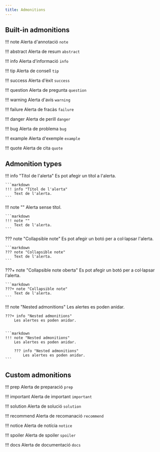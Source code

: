 ```yaml
---
title: Admonitions
---
```

## Built-in admonitions
!!! note
    Alerta d'annotació `note`

!!! abstract
    Alerta de resum `abstract`

!!! info
    Alerta d'informació `info`

!!! tip
    Alerta de consell `tip`

!!! success
    Alerta d'èxit `success`

!!! question
    Alerta de pregunta `question`

!!! warning
    Alerta d'avís `warning`

!!! failure
    Alerta de fracàs `failure`

!!! danger
    Alerta de perill `danger`

!!! bug
    Alerta de problema `bug`

!!! example
    Alerta d'exemple `example`

!!! quote
    Alerta de cita `quote`

## Admonition types
!!! info "Títol de l'alerta"
    Es pot afegir un títol a l'alerta.

    ```markdown
    !!! info "Títol de l'alerta"
        Text de l'alerta.
    ```

!!! note ""
    Alerta sense títol.

    ```markdown
    !!! note ""
        Text de l'alerta.
    ```

??? note "Collapsible note"
    Es pot afegir un botó per a col·lapsar l'alerta.

    ```markdown
    ??? note "Collapsible note"
        Text de l'alerta.
    ```

???+ note "Collapsible note oberta"
    Es pot afegir un botó per a col·lapsar l'alerta.

    ```markdown
    ???+ note "Collapsible note"
        Text de l'alerta.
    ```

!!! note "Nested admonitions"
    Les alertes es poden anidar.

    ???+ info "Nested admonitions"
        Les alertes es poden anidar.


    ```markdown
    !!! note "Nested admonitions"
        Les alertes es poden anidar.

        ??? info "Nested admonitions"
            Les alertes es poden anidar.
    ```


## Custom admonitions
!!! prep
    Alerta de preparació `prep`

!!! important
    Alerta de important `important`

!!! solution
    Alerta de solució `solution`

!!! recommend
    Alerta de recomanació `recommend`

!!! notice
    Alerta de notícia `notice`

!!! spoiler
    Alerta de spoiler `spoiler`

!!! docs
    Alerta de documentació `docs`

